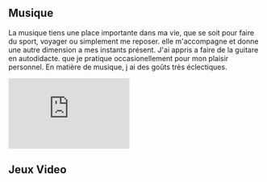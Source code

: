 <h2> Musique </h2>
  <p>
    La musique tiens une place importante dans ma vie, que se soit pour faire du sport, voyager ou simplement me reposer. elle m'accompagne et donne une autre dimension a mes instants présent.
    J'ai appris a faire de la guitare en autodidacte. que je pratique occasionellement pour mon plaisir personnel.
    En matière de musique, j ai des goûts très éclectiques. 

  
  
  </p>
  
  <p>
  
   <iframe src="https://giphy.com/embed/5uwJgbiK6GxOg" width="240" height="140" frameBorder="0" class="giphy-embed" allowFullScreen>
   <iframe src="https://giphy.com/embed/11Advgi3uvcoNO" width="240" height="140" frameBorder="0" class="giphy-embed" allowFullScreen>
   </iframe>
  </p>

<h2> Jeux Video </h2>






